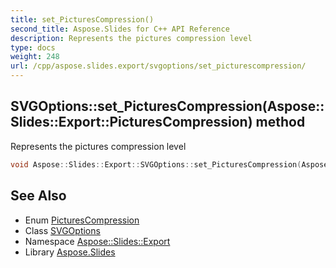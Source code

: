 ```yaml
---
title: set_PicturesCompression()
second_title: Aspose.Slides for C++ API Reference
description: Represents the pictures compression level
type: docs
weight: 248
url: /cpp/aspose.slides.export/svgoptions/set_picturescompression/
---
```

## SVGOptions::set_PicturesCompression(Aspose::Slides::Export::PicturesCompression) method


Represents the pictures compression level

```cpp
void Aspose::Slides::Export::SVGOptions::set_PicturesCompression(Aspose::Slides::Export::PicturesCompression value) override
```

## See Also

* Enum [PicturesCompression](../picturescompression/)
* Class [SVGOptions](./)
* Namespace [Aspose::Slides::Export](../)
* Library [Aspose.Slides](../../)